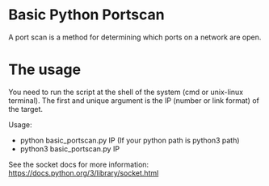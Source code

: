 # Basic Python Portscan
A port scan is a method for determining which ports on a network are open.

# The usage
You need to run the script at the shell of the system (cmd or unix-linux terminal).
The first and unique argument is the IP (number or link format) of the target.

Usage:
- python basic_portscan.py IP  (If your python path is python3 path)
- python3 basic_portscan.py IP

See the socket docs for more information: https://docs.python.org/3/library/socket.html
